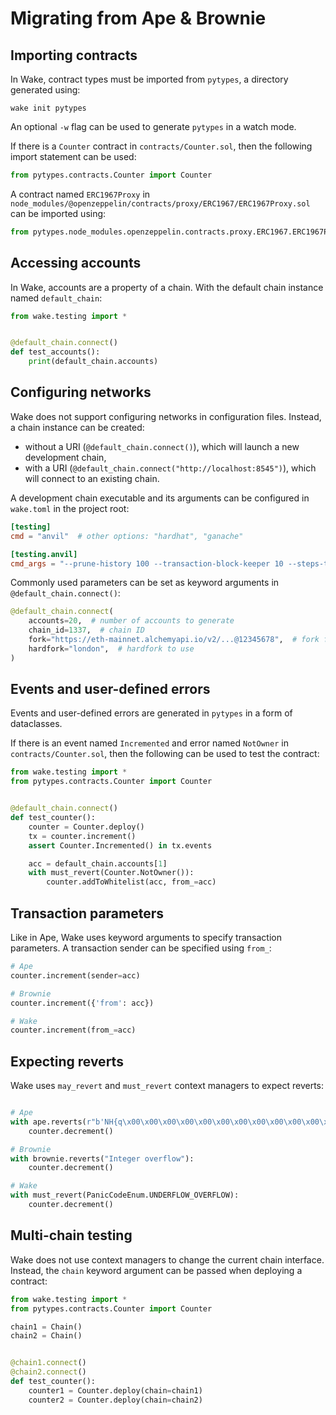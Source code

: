 # Migrating from Ape & Brownie

## Importing contracts

In Wake, contract types must be imported from `pytypes`, a directory generated using:

```shell
wake init pytypes
```

An optional `-w` flag can be used to generate `pytypes` in a watch mode.

If there is a `Counter` contract in `contracts/Counter.sol`, then the following import statement can be used:

```python
from pytypes.contracts.Counter import Counter
```

A contract named `ERC1967Proxy` in `node_modules/@openzeppelin/contracts/proxy/ERC1967/ERC1967Proxy.sol` can be imported using:

```python
from pytypes.node_modules.openzeppelin.contracts.proxy.ERC1967.ERC1967Proxy import ERC1967Proxy
```

## Accessing accounts

In Wake, accounts are a property of a chain. With the default chain instance named `default_chain`:

```python
from wake.testing import *


@default_chain.connect()
def test_accounts():
    print(default_chain.accounts)
```

## Configuring networks

Wake does not support configuring networks in configuration files. Instead, a chain instance can be created:

- without a URI (`@default_chain.connect()`), which will launch a new development chain,
- with a URI (`@default_chain.connect("http://localhost:8545")`), which will connect to an existing chain.

A development chain executable and its arguments can be configured in `wake.toml` in the project root:

```toml title="wake.toml"
[testing]
cmd = "anvil"  # other options: "hardhat", "ganache"

[testing.anvil]
cmd_args = "--prune-history 100 --transaction-block-keeper 10 --steps-tracing --silent"
```

Commonly used parameters can be set as keyword arguments in `@default_chain.connect()`:

```python
@default_chain.connect(
    accounts=20,  # number of accounts to generate
    chain_id=1337,  # chain ID
    fork="https://eth-mainnet.alchemyapi.io/v2/...@12345678",  # fork from a block
    hardfork="london",  # hardfork to use
)
```

## Events and user-defined errors

Events and user-defined errors are generated in `pytypes` in a form of dataclasses.

If there is an event named `Incremented` and error named `NotOwner` in `contracts/Counter.sol`, then the following can be used to test the contract:

```python
from wake.testing import *
from pytypes.contracts.Counter import Counter


@default_chain.connect()
def test_counter():
    counter = Counter.deploy()
    tx = counter.increment()
    assert Counter.Incremented() in tx.events

    acc = default_chain.accounts[1]
    with must_revert(Counter.NotOwner()):
        counter.addToWhitelist(acc, from_=acc)
```

## Transaction parameters

Like in Ape, Wake uses keyword arguments to specify transaction parameters. A transaction sender can be specified using `from_`:

```python
# Ape
counter.increment(sender=acc)

# Brownie
counter.increment({'from': acc})

# Wake
counter.increment(from_=acc)
```

## Expecting reverts

Wake uses `may_revert` and `must_revert` context managers to expect reverts:

```python

# Ape
with ape.reverts(r"b'NH{q\x00\x00\x00\x00\x00\x00\x00\x00\x00\x00\x00\x00\x00\x00\x00\x00\x00\x00\x00\x00\x00\x00\x00\x00\x00\x00\x00\x00\x00\x00\x00\x11'"):
    counter.decrement()

# Brownie
with brownie.reverts("Integer overflow"):
    counter.decrement()

# Wake
with must_revert(PanicCodeEnum.UNDERFLOW_OVERFLOW):
    counter.decrement()
```

## Multi-chain testing

Wake does not use context managers to change the current chain interface. Instead, the `chain` keyword argument can be passed when deploying a contract:

```python
from wake.testing import *
from pytypes.contracts.Counter import Counter

chain1 = Chain()
chain2 = Chain()


@chain1.connect()
@chain2.connect()
def test_counter():
    counter1 = Counter.deploy(chain=chain1)
    counter2 = Counter.deploy(chain=chain2)
```
